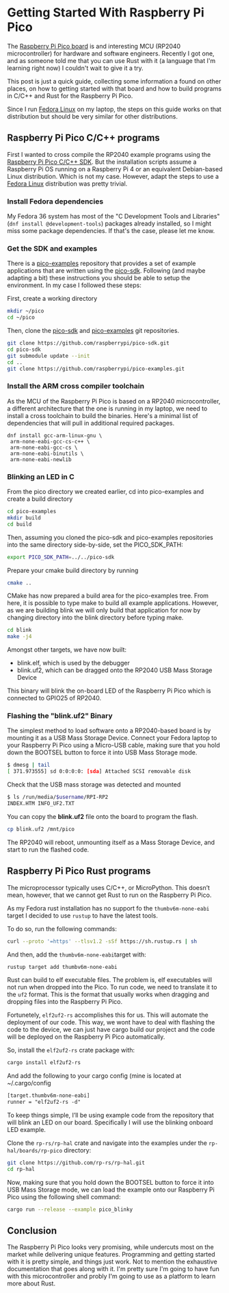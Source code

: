 # Getting Started With Raspberry Pi Pico

The [Raspberry Pi Pico board](https://www.raspberrypi.org/documentation/pico/getting-started/)
is and interesting MCU (RP2040 microcontroller) for hardware and software engineers. Recently I
got one, and as someone told me that you can use Rust with it (a language that I'm learning right
now) I couldn't wait to give it a try.

This post is just a quick guide, collecting some information a found on other places, on how to
getting started with that board and how to build programs in C/C++ and Rust for the Raspberry Pi
Pico.

Since I run [Fedora Linux](fedoraproject.org/) on my laptop, the steps on this guide works on that
distribution but should be very similar for other distributions.

## Raspberry Pi Pico C/C++ programs

First I wanted to cross compile the RP2040 example programs using the
[Raspberry Pi Pico C/C++ SDK](https://datasheets.raspberrypi.org/pico/getting-started-with-pico.pdf). But
the installation scripts assume a Raspberry Pi OS running on a Raspberry Pi 4 or an equivalent
Debian-based Linux distribution. Which is not my case. However, adapt the steps to use a
[Fedora Linux](fedoraproject.org/) distribution was pretty trivial.

### Install Fedora dependencies

My Fedora 36 system has most of the "C Development Tools and Libraries" (`dnf install @development-tools`)
packages already installed, so I might miss some package dependencies. If that's the case, please let me know.

### Get the SDK and examples

There is a [pico-examples](https://github.com/raspberrypi/pico-examples) repository that provides a set of
example applications that are written using the [pico-sdk](https://github.com/raspberrypi/pico-sdk). Following (and maybe
adapting a bit) these instructions you should be able to setup the environment. In my case I followed these steps:

First, create a working directory

```sh
mkdir ~/pico
cd ~/pico
```

Then, clone the [pico-sdk](https://github.com/raspberrypi/pico-sdk) and [pico-examples](https://github.com/raspberrypi/pico-examples) git repositories.

```sh
git clone https://github.com/raspberrypi/pico-sdk.git
cd pico-sdk
git submodule update --init
cd ..
git clone https://github.com/raspberrypi/pico-examples.git
```

### Install the ARM cross compiler toolchain

As the MCU of the Raspberry Pi Pico is based on a RP2040 microcontroller, a different architecture that the one is running in my laptop, we
need to install a cross toolchain to build the binaries. Here's a minimal list of dependencies that will pull in additional required packages.

```
dnf install gcc-arm-linux-gnu \
 arm-none-eabi-gcc-cs-c++ \
 arm-none-eabi-gcc-cs \
 arm-none-eabi-binutils \
 arm-none-eabi-newlib
```

### Blinking an LED in C

From the pico directory we created earlier, cd into pico-examples and create a build directory

```sh
cd pico-examples
mkdir build
cd build
```

Then, assuming you cloned the pico-sdk and pico-examples repositories into the same directory side-by-side, set the
PICO_SDK_PATH:

```sh
export PICO_SDK_PATH=../../pico-sdk
```

Prepare your cmake build directory by running
```sh
cmake ..
```

CMake has now prepared a build area for the pico-examples tree. From here, it is possible to type make to build all example
applications. However, as we are building blink we will only build that application for now by changing directory into the
blink directory before typing make.

```sh
cd blink
make -j4
```

Amongst other targets, we have now built:

* blink.elf, which is used by the debugger
* blink.uf2, which can be dragged onto the RP2040 USB Mass Storage Device

This binary will blink the on-board LED of the Raspberry Pi Pico which is connected to GPIO25 of RP2040.

### Flashing the "blink.uf2" Binary

The simplest method to load software onto a RP2040-based board is by mounting it as a USB Mass Storage Device. Connect your Fedora laptop to your Raspberry Pi Pico using a Micro-USB cable, making sure that you hold down the BOOTSEL button to force it into USB Mass Storage mode.

```sh
$ dmesg | tail
[ 371.973555] sd 0:0:0:0: [sda] Attached SCSI removable disk
```

Check that the USB mass storage was detected and mounted
```sh
$ ls /run/media/$username/RPI-RP2
INDEX.HTM INFO_UF2.TXT
```

 You can copy the **blink.uf2** file onto the board to program the flash.
```sh
cp blink.uf2 /mnt/pico
```

 The RP2040 will reboot, unmounting itself as a Mass Storage Device, and start to run the flashed code.

## Raspberry Pi Pico Rust programs

The microprocessor typically uses C/C++, or MicroPython. This doesn’t mean, however, that we cannot get Rust to run on the Raspberry Pi Pico.

As my Fedora rust installation has no support fo the `thumbv6m-none-eabi` target I decided to use `rustup` to have the latest tools.

To do so, run the following commands:

```sh
curl --proto '=https' --tlsv1.2 -sSf https://sh.rustup.rs | sh
```

And then, add the `thumbv6m-none-eabi`target with:

```sh
rustup target add thumbv6m-none-eabi
```

Rust can build to elf executable files. The problem is, elf executables will not run when dropped into the Pico. To run code, we need to translate
it to the `uf2` format. This is the format that usually works when dragging and dropping files into the Raspberry Pi Pico.

Fortunetely, `elf2uf2-rs` accomplishes this for us. This will automate the deployment of our code. This way, we wont have to deal with
flashing the code to the device, we can just have cargo build our project and the code will be deployed on the Raspberry Pi Pico automatically.

So, install the `elf2uf2-rs` crate package with:

```sh
cargo install elf2uf2-rs
```

And add the following to your cargo config (mine is located at ~/.cargo/config

```txt
[target.thumbv6m-none-eabi]
runner = "elf2uf2-rs -d"
```

To keep things simple, I’ll be using example code from the repository that will blink an LED on our board. Specifically I will use the blinking
onboard LED example.

Clone the `rp-rs/rp-hal` crate and navigate into the examples under the `rp-hal/boards/rp-pico` directory:

```sh
git clone https://github.com/rp-rs/rp-hal.git
cd rp-hal
```

Now, making sure that you hold down the BOOTSEL button to force it into USB Mass Storage mode, we can
load the example onto our Raspberry Pi Pico using the following shell command:

```sh
cargo run --release --example pico_blinky
```

## Conclusion

The Raspberry Pi Pico looks very promising, while undercuts most on the market while delivering unique features. Programming and getting started with
it is pretty simple, and things just work. Not to mention the exhaustive documentation that goes along with it. I'm pretty sure I'm going to have fun
with this microcontroller and probly I'm going to use as a platform to learn more about Rust.
